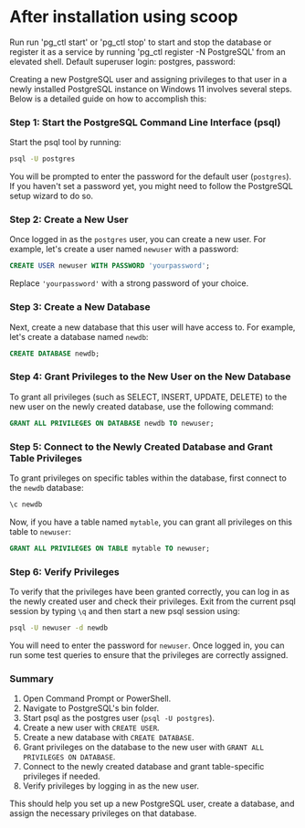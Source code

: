 # After installation using scoop
Run run 'pg_ctl start' or 'pg_ctl stop' to start and stop the database or
register it as a service by running 'pg_ctl register -N PostgreSQL' from an elevated shell.
Default superuser login: postgres, password: <blank>


Creating a new PostgreSQL user and assigning privileges to that user in a newly installed PostgreSQL instance on Windows 11 involves several steps. Below is a detailed guide on how to accomplish this:

### Step 1: Start the PostgreSQL Command Line Interface (psql)

Start the psql tool by running:
```bash
psql -U postgres
```
You will be prompted to enter the password for the default user (`postgres`). If you haven't set a password yet, you might need to follow the PostgreSQL setup wizard to do so.

### Step 2: Create a New User

Once logged in as the `postgres` user, you can create a new user. For example, let's create a user named `newuser` with a password:
```sql
CREATE USER newuser WITH PASSWORD 'yourpassword';
```
Replace `'yourpassword'` with a strong password of your choice.

### Step 3: Create a New Database

Next, create a new database that this user will have access to. For example, let's create a database named `newdb`:
```sql
CREATE DATABASE newdb;
```

### Step 4: Grant Privileges to the New User on the New Database

To grant all privileges (such as SELECT, INSERT, UPDATE, DELETE) to the new user on the newly created database, use the following command:
```sql
GRANT ALL PRIVILEGES ON DATABASE newdb TO newuser;
```

### Step 5: Connect to the Newly Created Database and Grant Table Privileges

To grant privileges on specific tables within the database, first connect to the `newdb` database:
```sql
\c newdb
```
Now, if you have a table named `mytable`, you can grant all privileges on this table to `newuser`:
```sql
GRANT ALL PRIVILEGES ON TABLE mytable TO newuser;
```

### Step 6: Verify Privileges

To verify that the privileges have been granted correctly, you can log in as the newly created user and check their privileges. Exit from the current psql session by typing `\q` and then start a new psql session using:
```bash
psql -U newuser -d newdb
```
You will need to enter the password for `newuser`. Once logged in, you can run some test queries to ensure that the privileges are correctly assigned.

### Summary

1. Open Command Prompt or PowerShell.
2. Navigate to PostgreSQL's bin folder.
3. Start psql as the postgres user (`psql -U postgres`).
4. Create a new user with `CREATE USER`.
5. Create a new database with `CREATE DATABASE`.
6. Grant privileges on the database to the new user with `GRANT ALL PRIVILEGES ON DATABASE`.
7. Connect to the newly created database and grant table-specific privileges if needed.
8. Verify privileges by logging in as the new user.

This should help you set up a new PostgreSQL user, create a database, and assign the necessary privileges on that database.